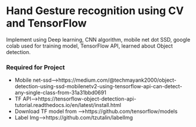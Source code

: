 # Hand Gesture recognition using CV and TensorFlow
Implement using Deep learning, CNN algorithm, mobile net dot SSD, google colab used for training model, TensorFlow API, learned about Object detection.
<h3>Required for Project</h3>
<ul>
  <li> Mobile net-ssd-->https://medium.com/@techmayank2000/object-detection-using-ssd-mobilenetv2-using-tensorflow-api-can-detect-any-single-class-from-31a31bbd0691</li>
  <li>TF API-->https://tensorflow-object-detection-api-tutorial.readthedocs.io/en/latest/install.html</li>
  <li>Download TF model from -->https://github.com/tensorflow/models </li>
  <li>Label Img-->https://github.com/tzutalin/labelImg</li>
</ul>
